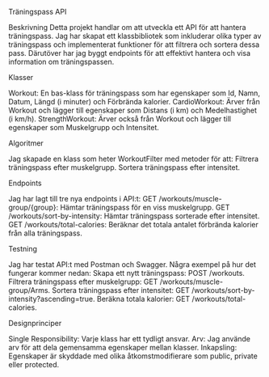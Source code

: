 Träningspass API

Beskrivning
Detta projekt handlar om att utveckla ett API för att hantera träningspass. Jag har skapat ett klassbibliotek som inkluderar olika typer av träningspass och implementerat funktioner för att filtrera och sortera dessa pass. Därutöver har jag byggt endpoints för att effektivt hantera och visa information om träningspassen.

Klasser

Workout: En bas-klass för träningspass som har egenskaper som Id, Namn, Datum, Längd (i minuter) och Förbrända kalorier.
CardioWorkout: Ärver från Workout och lägger till egenskaper som Distans (i km) och Medelhastighet (i km/h).
StrengthWorkout: Ärver också från Workout och lägger till egenskaper som Muskelgrupp och Intensitet.

Algoritmer

Jag skapade en klass som heter WorkoutFilter med metoder för att:
Filtrera träningspass efter muskelgrupp.
Sortera träningspass efter intensitet.

Endpoints

Jag har lagt till tre nya endpoints i API:t:
GET /workouts/muscle-group/{group}: Hämtar träningspass för en viss muskelgrupp.
GET /workouts/sort-by-intensity: Hämtar träningspass sorterade efter intensitet.
GET /workouts/total-calories: Beräknar det totala antalet förbrända kalorier från alla träningspass.

Testning

Jag har testat API:t med Postman och Swagger. Några exempel på hur det fungerar kommer nedan:
Skapa ett nytt träningspass: POST /workouts.
Filtrera träningspass efter muskelgrupp: GET /workouts/muscle-group/Arms.
Sortera träningspass efter intensitet: GET /workouts/sort-by-intensity?ascending=true.
Beräkna totala kalorier: GET /workouts/total-calories.

Designprinciper

Single Responsibility: Varje klass har ett tydligt ansvar.
Arv: Jag använde arv för att dela gemensamma egenskaper mellan klasser.
Inkapsling: Egenskaper är skyddade med olika åtkomstmodifierare som public, private eller protected.

